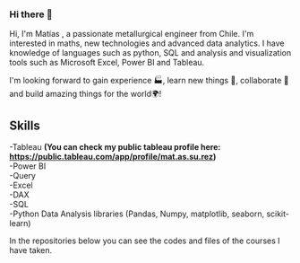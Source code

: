 ### Hi there 👋

Hi, I'm Matías , a passionate metallurgical engineer from Chile. I'm interested in maths, new technologies and advanced data analytics. I have knowledge of languages such as python, SQL and analysis and visualization tools such as Microsoft Excel, Power BI and Tableau.

I'm looking forward to gain experience 🏭, learn new things 🧠, collaborate 🤝 and build amazing things for the world🌍!


## **Skills**

-Tableau **(You can check my public tableau profile here: https://public.tableau.com/app/profile/mat.as.su.rez)** <br />
-Power BI <br />
-Query <br />
-Excel <br />
-DAX <br />
-SQL <br />
-Python Data Analysis libraries (Pandas, Numpy, matplotlib, seaborn, scikit-learn) <br />

In the repositories below you can see the codes and files of the courses I have taken.

